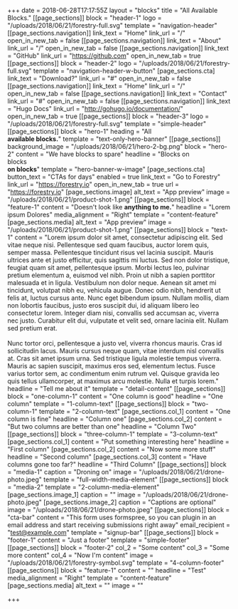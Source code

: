 +++
date = 2018-06-28T17:17:55Z
layout = "blocks"
title = "All Available Blocks."
[[page_sections]]
block = "header-1"
logo = "/uploads/2018/06/21/forestry-full.svg"
template = "navigation-header"
[[page_sections.navigation]]
link_text = "Home"
link_url = "/"
open_in_new_tab = false
[[page_sections.navigation]]
link_text = "About"
link_url = "/"
open_in_new_tab = false
[[page_sections.navigation]]
link_text = "GitHub"
link_url = "https://github.com"
open_in_new_tab = true
[[page_sections]]
block = "header-2"
logo = "/uploads/2018/06/21/forestry-full.svg"
template = "navigation-header-w-button"
[page_sections.cta]
link_text = "Download?"
link_url = "#"
open_in_new_tab = false
[[page_sections.navigation]]
link_text = "Home"
link_url = "/"
open_in_new_tab = false
[[page_sections.navigation]]
link_text = "Contact"
link_url = "#"
open_in_new_tab = false
[[page_sections.navigation]]
link_text = "Hugo Docs"
link_url = "http://gohugo.io/documentation/"
open_in_new_tab = true
[[page_sections]]
block = "header-3"
logo = "/uploads/2018/06/21/forestry-full.svg"
template = "simple-header"
[[page_sections]]
block = "hero-1"
heading = "All<br><strong>available blocks.</strong>"
template = "text-only-hero-banner"
[[page_sections]]
background_image = "/uploads/2018/06/21/hero-2-bg.png"
block = "hero-2"
content = "We have blocks to spare"
headline = "Blocks on<br>blocks<br><strong>on blocks</strong>"
template = "hero-banner-w-image"
[page_sections.cta]
button_text = "CTAs for days"
enabled = true
link_text = "Go to Forestry"
link_url = "https://forestry.io"
open_in_new_tab = true
url = "https://forestry.io"
[page_sections.image]
alt_text = "App preview"
image = "/uploads/2018/06/21/product-shot-1.png"
[[page_sections]]
block = "feature-1"
content = "Doesn't look like <strong>anything to me.</strong>"
headline = "Lorem ipsum Dolores"
media_alignment = "Right"
template = "content-feature"
[page_sections.media]
alt_text = "App preview"
image = "/uploads/2018/06/21/product-shot-1.png"
[[page_sections]]
block = "text-1"
content = "Lorem ipsum dolor sit amet, consectetur adipiscing elit. Sed vitae neque nisi. Pellentesque sed quam faucibus, auctor lorem quis, semper massa. Pellentesque tincidunt risus vel lacinia suscipit. Mauris ultrices ante et justo efficitur, quis sagittis mi luctus. Sed non dolor tristique, feugiat quam sit amet, pellentesque ipsum. Morbi lectus leo, pulvinar pretium elementum a, euismod vel nibh. Proin ut nibh a sapien porttitor malesuada et in ligula. Vestibulum non dolor neque. Aenean sit amet mi tincidunt, volutpat nibh eu, vehicula augue. Donec odio nibh, hendrerit ut felis at, luctus cursus ante. Nunc eget bibendum ipsum. Nullam mollis, diam non lobortis faucibus, justo eros suscipit dui, id aliquam libero leo consectetur lorem. Integer diam nisi, convallis sed accumsan ac, viverra nec justo. Curabitur elit dui, vulputate et velit sed, ornare lacinia elit. Nullam sed pretium erat.<br><br>Nunc tortor orci, pellentesque a justo vel, viverra rhoncus mauris. Cras id sollicitudin lacus. Mauris cursus neque quam, vitae interdum nisl convallis at. Cras sit amet ipsum urna. Sed tristique ligula molestie tempus viverra. Mauris ac sapien suscipit, maximus eros sed, elementum lectus. Fusce varius tortor sem, ac condimentum enim rutrum vel. Quisque gravida leo quis tellus ullamcorper, at maximus arcu molestie. Nulla et turpis lorem."
headline = "Tell me about it"
template = "detail-content"
[[page_sections]]
block = "one-column-1"
content = "One column is good"
headline = "One column"
template = "1-column-text"
[[page_sections]]
block = "two-column-1"
template = "2-column-text"
[page_sections.col_1]
content = "One column is fine"
headline = "Column one"
[page_sections.col_2]
content = "But two columns are better than one"
headline = "Column Two"
[[page_sections]]
block = "three-column-1"
template = "3-column-text"
[page_sections.col_1]
content = "Put something interesting here"
headline = "First column"
[page_sections.col_2]
content = "Now some more stuff"
headline = "Second column"
[page_sections.col_3]
content = "Have columns gone too far?"
headline = "Third Column"
[[page_sections]]
block = "media-1"
caption = "Droning on"
image = "/uploads/2018/06/21/drone-photo.jpeg"
template = "full-width-media-element"
[[page_sections]]
block = "media-2"
template = "2-column-media-element"
[page_sections.image_1]
caption = ""
image = "/uploads/2018/06/21/drone-photo.jpeg"
[page_sections.image_2]
caption = "Captions are optional"
image = "/uploads/2018/06/21/drone-photo.jpeg"
[[page_sections]]
block = "cta-bar"
content = "This form uses formspree, so you can plugin in an email address and start receiving submissions right away"
email_recipient = "test@example.com"
template = "signup-bar"
[[page_sections]]
block = "footer-1"
content = "Just a footer"
template = "simple-footer"
[[page_sections]]
block = "footer-2"
col_2 = "Some content"
col_3 = "Some more content"
col_4 = "Now I'm content"
image = "/uploads/2018/06/21/forestry-symbol.svg"
template = "4-column-footer"
[[page_sections]]
block = "feature-1"
content = ""
headline = "Test"
media_alignment = "Right"
template = "content-feature"
[page_sections.media]
alt_text = ""
image = ""

+++
